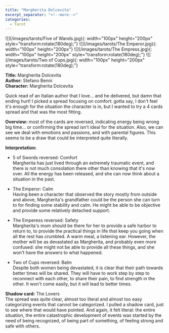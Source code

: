 ```yaml
---
title: "Margherita Dolcevita"
excerpt_separator: "<!--more-->"
categories:
  - Tarot
---
```


![](/images/tarots/Five of Wands.jpg){: width="100px" height="200px" style="transform:rotate(180deg);"}
![](/images/tarots/The Emperor.jpg){: width="100px" height="200px"}
![](/images/tarots/The Empress.jpg){: width="100px" height="200px" style="transform:rotate(180deg);"}
![](/images/tarots/Two of Cups.jpg){: width="100px" height="200px" style="transform:rotate(180deg);"}

**Title:** Margherita Dolcevita \
**Author:** Stefano Benni \
**Character:** Margherita Dolcevita

Quick read of an Italian author that I love... and he delivered, but damn that ending hurt! I picked a spread focusing on comfort: gotta say, I don't feel it's enough for the situation the character is in, but I wanted to try a 4 cards spread and that was the most fitting.

<!--more-->

**Overview:** most of the cards are reversed, indicating energy being wrong big time... or confirming the spread isn't ideal for the situation. Also, we can see we deal with emotions and passions, and with parental figures. This seems to be a draw that could be interpreted quite literally.

**Interpretation:**

* 5 of Swords reversed: Comfort \
Margherita has just lived through an extremely traumatic event, and there is not much consolation there other than knowing that it's now over. All the energy has been released, and she can now think about a situation in the past.

* The Emperor: Calm \
Having been a character that observed the story mostly from outside and above, Margherita's grandfather could be the person she can turn to for finding some stability and calm. He might be able to be objective and provide some relatively detached support. 

* The Emperess reversed: Safety \
Margherita's mom should be there for her to provide a safe harbor to return to, to provide the practical things in life that keep you going when all the rest has crumbled. A warm meal, a listening ear. However, the mother will be as devastated as Margherita, and probably even more confused: she might not be able to provide all these things, and she won't have the answers to what happened.

* Two of Cups reversed: Balm \
Despite both women being devastated, it is clear that their path towards better times will be shared. They will have to work step by step to reconnect with each other, to share their pain, to find strength in the other. It won't come easily, but it will lead to better times.

**Shadow card:** The Lovers \
The spread was quite clear, almost too literal and almost too easy categorizing events that cannot be categorized. I pulled a shadow card, just to see where that would have pointed. And again, it felt literal: the entire situation, the entire catastrophic development of events was started by the need of being recognized, of being part of something, of feeling strong and safe with others.